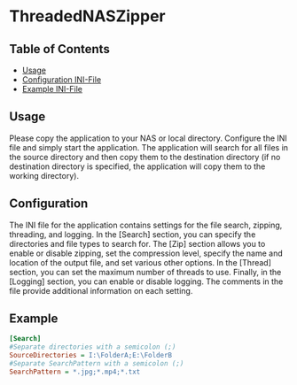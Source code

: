 # ThreadedNASZipper

## Table of Contents
- [Usage](#usage)
- [Configuration INI-File](#configuration)
- [Example INI-File](#example)


## Usage
Please copy the application to your NAS or local directory. Configure the INI file and simply start the application.
The application will search for all files in the source directory and then copy them to the destination directory (if no destination directory is specified, the application will copy them to the working directory).

## Configuration 

The INI file for the application contains settings for the file search, zipping, threading, and logging. In the [Search] section, you can specify the directories and file types to search for. The [Zip] section allows you to enable or disable zipping, set the compression level, specify the name and location of the output file, and set various other options. In the [Thread] section, you can set the maximum number of threads to use. Finally, in the [Logging] section, you can enable or disable logging. The comments in the file provide additional information on each setting.

## Example

```ini
[Search]
#Separate directories with a semicolon (;)
SourceDirectories = I:\FolderA;E:\FolderB
#Separate SearchPattern with a semicolon (;)
SearchPattern = *.jpg;*.mp4;*.txt
